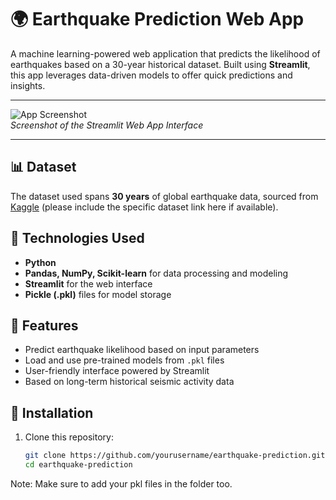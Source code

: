 # 🌍 Earthquake Prediction Web App

A machine learning-powered web application that predicts the likelihood of earthquakes based on a 30-year historical dataset. Built using **Streamlit**, this app leverages data-driven models to offer quick predictions and insights.

---

![App Screenshot](<img width="1873" height="931" alt="image" src="https://github.com/user-attachments/assets/46ee4c49-2e6e-466b-9e72-2cc056c9bd69" />)  
*Screenshot of the Streamlit Web App Interface*

---

## 📊 Dataset

The dataset used spans **30 years** of global earthquake data, sourced from [Kaggle]([https://www.kaggle.com/](https://www.kaggle.com/datasets/alessandrolobello/the-ultimate-earthquake-dataset-from-1990-2023)) (please include the specific dataset link here if available).

## 🧠 Technologies Used

- **Python**
- **Pandas, NumPy, Scikit-learn** for data processing and modeling
- **Streamlit** for the web interface
- **Pickle (.pkl)** files for model storage

## 🚀 Features

- Predict earthquake likelihood based on input parameters
- Load and use pre-trained models from `.pkl` files
- User-friendly interface powered by Streamlit
- Based on long-term historical seismic activity data

## 🔧 Installation

1. Clone this repository:

   ```bash
   git clone https://github.com/yourusername/earthquake-prediction.git
   cd earthquake-prediction

Note: Make sure to add your pkl files in the folder too.

   
